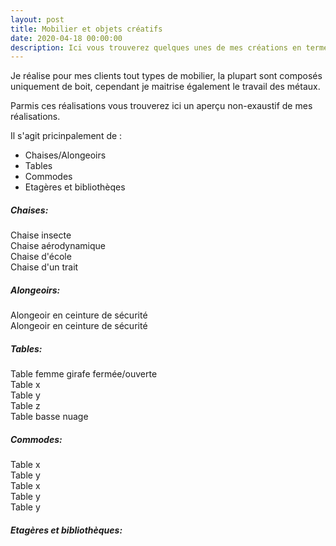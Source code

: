 ```yaml
---
layout: post
title: Mobilier et objets créatifs
date: 2020-04-18 00:00:00
description: Ici vous trouverez quelques unes de mes créations en termes de mobilier et ou d'objets.
---
```


Je réalise pour mes clients tout types de mobilier, la plupart sont composés uniquement de boit, cependant je maitrise également le travail des métaux.

Parmis ces réalisations vous trouverez ici un aperçu non-exaustif de mes réalisations.

Il s'agit pricinpalement de :
+ Chaises/Alongeoirs
+ Tables
+ Commodes
+ Etagères et bibliothèqes

##### Chaises:

<div class="container">
    <div class="row">
        <div class="col">
            <img class="img-fluid rounded z-depth-1" src="{{ '/assets/img/mobilier/chaise-insecte_5789774958_o.jpg' | relative_url }}" alt="" title="Chaise insecte"/>
            <div class="caption">
                Chaise insecte
            </div>
        </div>
    </div>
</div>

<div class="container">
    <div class="row">
        <div class="col">
            <img class="img-fluid rounded z-depth-1" src="{{ '/assets/img/mobilier/fauteuilaerodynamique_5789778018_o.jpg' | relative_url }}" alt="" title="Chaise aérodynamique"/>
            <div class="caption">
                Chaise aérodynamique
            </div>
        </div>
        <div class="col">
            <img class="img-fluid rounded z-depth-1" src="{{ '/assets/img/mobilier/chaisedecole_5789222561_o.jpg' | relative_url }}" alt="" title="Chaise d'école"/>
            <div class="caption">
                Chaise d'école
            </div>
        </div>
        <div class="col">
            <img class="img-fluid rounded z-depth-1" src="{{ '/assets/img/mobilier/chaise-dun-trait_5789221881_o.jpg' | relative_url }}" alt="" title="Chaise d'un trait"/>
            <div class="caption">
                Chaise d'un trait
            </div>
        </div>
    </div>
</div>

##### Alongeoirs:

<div class="container">
    <div class="row">
        <div class="col">
            <img class="img-fluid rounded z-depth-1" src="{{ '/assets/img/mobilier/ceinture-de-scurit_5789206685_o.jpg' | relative_url }}" alt="" title="Alongeoir en ceinture de sécurité"/>
            <div class="caption">
                Alongeoir en ceinture de sécurité
            </div>
        </div>
        <div class="col">
            <img class="img-fluid rounded z-depth-1" src="{{ '/assets/img/mobilier/sam_4815_14483674320_o.jpg' | relative_url }}" alt="" title="Titre image 1"/>
            <div class="caption">
                Alongeoir en ceinture de sécurité
            </div>
        </div>
    </div>
</div>
<div class="caption">

</div>

##### Tables:
<div class="container">
    <div class="row">
        <div class="col">
            <img class="img-fluid rounded z-depth-1" src="{{ '/assets/img/mobilier/table-femmes-girafe_5789778896_o-1.jpg' | relative_url }}" alt="" title="Table femme girafe fermée"/>
        </div>
        <div class="col">
            <img class="img-fluid rounded z-depth-1" src="{{ '/assets/img/mobilier/table-femmes-girafe_5789778896_o-2.jpg' | relative_url }}" alt="" title="Table femme girafe ouverte"/>
        </div>
    </div>
    <div class="caption">
        Table femme girafe fermée/ouverte
    </div>
</div>

<div class="container">
    <div class="row">
        <div class="col">
            <img class="img-fluid rounded z-depth-1" src="{{ '/assets/img/mobilier/table-pieds-clairants-orientables_5789207355_o.jpg' | relative_url }}" alt="" title="Table x"/>
            <div class="caption">
                Table x
            </div>
        </div>
        <div class="col">
            <img class="img-fluid rounded z-depth-1" src="{{ '/assets/img/mobilier/artnew2_5789773354_o.jpg' | relative_url }}" alt="" title="Table y"/>
            <div class="caption">
                Table y
            </div>
        </div>
        <div class="col">
            <img class="img-fluid rounded z-depth-1" src="{{ '/assets/img/mobilier/tabcylopen_5789218819_o.jpg' | relative_url }}" alt="" title="Table z"/>
            <div class="caption">
                Table z
            </div>
        </div>
    </div>
</div>

<div class="container">
    <div class="row">
        <div class="col">
            <img class="img-fluid rounded z-depth-1" src="{{ '/assets/img/mobilier/img_4009_48270700081_o.jpg' | relative_url }}" alt="" title="Table basse nuage"/>
            <div class="caption">
                Table basse nuage
            </div>
        </div>
    </div>
</div>


##### Commodes:

<div class="container">
    <div class="row">
        <div class="col">
            <img class="img-fluid rounded z-depth-1" src="{{ '/assets/img/mobilier/commode-1_5789776760_o-1.jpg' | relative_url }}" alt="" title="Table x"/>
            <div class="caption">
                Table x
            </div>
        </div>
        <div class="col">
            <img class="img-fluid rounded z-depth-1" src="{{ '/assets/img/mobilier/commode-1_5789776760_o-2.jpg' | relative_url }}" alt="" title="Table y"/>
            <div class="caption">
                Table y
            </div>
        </div>
    </div>
</div>

<div class="container">
    <div class="row">
        <div class="col">
            <img class="img-fluid rounded z-depth-1" src="{{ '/assets/img/mobilier/commode-pal_5789776900_o.jpg' | relative_url }}" alt="" title="Table x"/>
            <div class="caption">
                Table x
            </div>
        </div>
        <div class="col">
            <img class="img-fluid rounded z-depth-1" src="{{ '/assets/img/mobilier/commode-patate_5789211525_o.jpg' | relative_url }}" alt="" title="Table y"/>
            <div class="caption">
                Table y
            </div>
        </div>
        <div class="col">
            <img class="img-fluid rounded z-depth-1" src="{{ '/assets/img/mobilier/commode-tendue_5789223789_o.jpg' | relative_url }}" alt="" title="Table y"/>
            <div class="caption">
                Table y
            </div>
        </div>
    </div>
</div>

##### Etagères et bibliothèques:

<div class="container">
    <div class="row">
        <div class="col">
            <img class="img-fluid rounded z-depth-1" src="{{ '/assets/img/mobilier/bibliothque-trangle_5789206821_o.jpg' | relative_url }}" alt="" title="Titre image 1"/>
        </div>
        <div class="col">
            <img class="img-fluid rounded z-depth-1" src="{{ '/assets/img/mobilier/rich2_11272691656_o.jpg' | relative_url }}" alt="" title="Titre image 1"/>
        </div>
        <div class="col">
            <img class="img-fluid rounded z-depth-1" src="{{ '/assets/img/mobilier/presentoir_17088560250_o.jpg' | relative_url }}" alt="" title="Titre image 1"/>
        </div>
    </div>
</div>